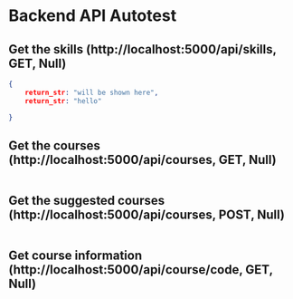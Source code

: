# Backend API Autotest

## Get the skills (http://localhost:5000/api/skills, GET, Null)

```json
{
    return_str: "will be shown here",
    return_str: "hello"

}
```

## Get the courses  (http://localhost:5000/api/courses, GET, Null)

```json

```

## Get the suggested courses  (http://localhost:5000/api/courses, POST, Null)

```json

```

## Get course information (http://localhost:5000/api/course/code, GET, Null)

```json

```
